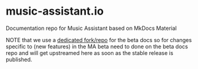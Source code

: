 # music-assistant.io
Documentation repo for Music Assistant based on MkDocs Material

NOTE that we use a [dedicated fork/repo](https://github.com/music-assistant/beta.music-assistant.github.io) for the beta docs so for changes specific to (new features) in the MA beta need to done on the beta docs repo and will get upstreamed here as soon as the stable release is published.
